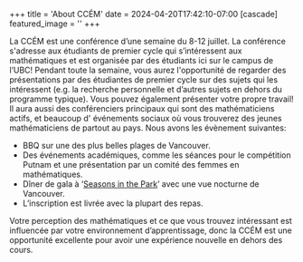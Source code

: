+++
title = 'About CCÉM'
date = 2024-04-20T17:42:10-07:00
[cascade]
  featured_image = ''
+++

La CCÉM est une conférence d’une semaine du 8-12 juillet. La conférence s'adresse aux étudiants de premier cycle qui s’intéressent aux mathématiques et est organisée par des étudiants ici sur le campus de l’UBC! Pendant toute la semaine, vous aurez l'opportunité de regarder des présentations par des étudiantes de premier cycle sur des sujets qui les intéressent (e.g. la recherche personnelle et d’autres sujets en dehors du programme typique). Vous pouvez également présenter votre propre travail! Il aura aussi des conférenciers principaux qui sont des mathématiciens actifs, et beaucoup d' événements sociaux où vous trouverez des jeunes mathématiciens de partout au pays. Nous avons les évènement suivantes:

- BBQ sur une des plus belles plages de Vancouver.
- Des événements académiques, comme les séances pour le compétition Putnam et une présentation par un comité des femmes en mathématiques.
- Dîner de gala à ‘[Seasons in the Park](https://www.vancouverdine.com/seasons/)’ avec une vue nocturne de Vancouver.
- L’inscription est livrée avec la plupart des repas.

Votre perception des mathématiques et ce que vous trouvez intéressant est influencée par votre environnement d’apprentissage, donc la CCÉM est une opportunité excellente pour avoir une expérience nouvelle en dehors des cours.
